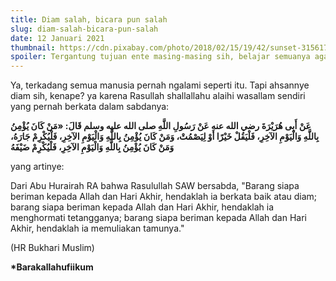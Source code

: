 ```yaml
---
title: Diam salah, bicara pun salah
slug: diam-salah-bicara-pun-salah
date: 12 Januari 2021
thumbnail: https://cdn.pixabay.com/photo/2018/02/15/19/42/sunset-3156176__340.jpg
spoiler: Tergantung tujuan ente masing-masing sih, belajar semuanya agar apa ?, belajar semaunya agar apa ?.
---
```


Ya, terkadang semua manusia pernah ngalami seperti itu. Tapi ahsannye diam sih, kenape? ya karena Rasullah shallallahu alaihi wasallam sendiri yang pernah berkata dalam sabdanya:

**عَنْ أَبِى هُرَيْرَةَ رضي الله عنه عَنْ رَسُولِ اللَّهِ صلى الله عليه وسلم قَالَ: «مَنْ كَانَ يُؤْمِنُ بِاللَّهِ وَالْيَوْمِ الآخِرِ، فَلْيَقُلْ خَيْرًا أَوْ لِيَصْمُتْ، وَمَنْ كَانَ يُؤْمِنُ بِاللَّهِ وَالْيَوْمِ الآخِرِ، فَلْيُكْرِمْ جَارَهُ، وَمَنْ كَانَ يُؤْمِنُ بِاللَّهِ وَالْيَوْمِ الآخِرِ، فَلْيُكْرِمْ ضَيْفَهُ**

yang artinye:

Dari Abu Hurairah RA bahwa Rasulullah SAW bersabda, "Barang siapa beriman kepada Allah dan Hari Akhir, hendaklah ia berkata baik atau diam; barang siapa beriman kepada Allah dan Hari Akhir, hendaklah ia menghormati tetangganya; barang siapa beriman kepada Allah dan Hari Akhir, hendaklah ia memuliakan tamunya."

(HR Bukhari Muslim)

**\*Barakallahufiikum**
